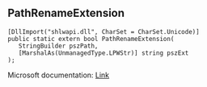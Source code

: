 ## PathRenameExtension

```
[DllImport("shlwapi.dll", CharSet = CharSet.Unicode)]
public static extern bool PathRenameExtension(
   StringBuilder pszPath,
   [MarshalAs(UnmanagedType.LPWStr)] string pszExt
);
```

Microsoft documentation: [Link](https://docs.microsoft.com/en-us/windows/win32/api/shlwapi/nf-shlwapi-pathrenameextensionw)
